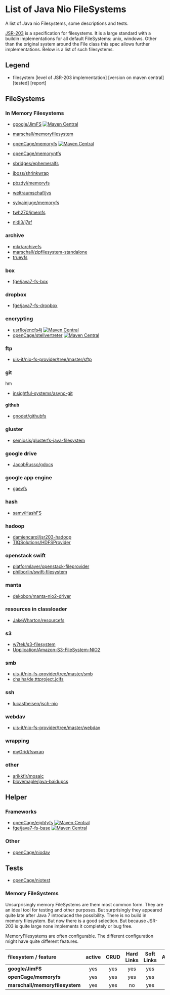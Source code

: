 # List of Java Nio FileSystems

A list of Java nio Filesystems, some descriptions and tests.

[JSR-203]() is a specification for filesystems. It is a large standard with a buildin implementations for all default 
FileSystems: unix, windows. Other than the original system around the File class this spec allows further implementations.
Below is a list of such filesystems.

## Legend
  
* filesystem
  [level of JSR-203 implementation] [version on maven central] [tested] [report]   
  

## FileSystems 
### In Memory Filesystems

* [google/JimFS](https://github.com/google/jimfs)
  [![Maven Central](https://maven-badges.herokuapp.com/maven-central/com.google.jimfs/jimfs/badge.svg)](https://maven-badges.herokuapp.com/maven-central/com.google.jimfs/jimfs)  
* [marschall/memoryfilesystem](https://github.com/marschall/memoryfilesystem)
* [openCage/memoryfs](https://github.com/openCage/memoryfs) [![Maven Central](https://maven-badges.herokuapp.com/maven-central/de.pfabulist.lindwurm/memoryfs/badge.svg)](https://maven-badges.herokuapp.com/maven-central/de.pfabulist.lindwurm/memoryfs)
* [openCage/memoryntfs](https://github.com/openCage/memoryntfs)
* [sbridges/ephemeralfs](https://github.com/sbridges/ephemeralfs)
* [jboss/shrinkwrap](https://github.com/shrinkwrap)

* [pbzdyl/memoryfs](https://github.com/pbzdyl/memoryfs)
* [weltraumschaf/jvs](https://github.com/weltraumschaf/jvs)
* [sylvainjuge/memoryfs](https://github.com/sylvainjuge/memoryfs)  
* [twh270/jmemfs](https://github.com/twh270/jmemfs)
* [nidi3/j7sf](https://github.com/nidi3/j7sf)

### archive

* [mkr/archivefs](https://github.com/mkr/archivefs)
* [marschall/zipfilesystem-standalone](https://github.com/marschall/zipfilesystem-standalone)
* [truevfs](https://truevfs.java.net/)

### box

* [fge/java7-fs-box](https://github.com/fge/java7-fs-box)

### dropbox

* [fge/java7-fs-dropbox](https://github.com/fge/java7-fs-dropbox)

### encrypting

* [usrflo/encfs4j](https://github.com/usrflo/encfs4j) [![Maven Central](https://maven-badges.herokuapp.com/maven-central/de.agitos/encfs4j/badge.svg)](https://maven-badges.herokuapp.com/maven-central/de.agitos/encfs4j)
* [openCage/stellvertreter](https://github.com/openCage/stellvertreter) [![Maven Central](https://maven-badges.herokuapp.com/maven-central/de.pfabulist.lindwurm/stellvertreter/badge.svg)](https://maven-badges.herokuapp.com/maven-central/de.pfabulist.lindwurm/stellvertreter)

### ftp

* [uis-it/nio-fs-provider/tree/master/sftp](https://github.com/uis-it/nio-fs-provider/tree/master/sftp)

### git

hm
* [insightful-systems/async-git](https://github.com/insightful-systems/async-git)

#### github

* [gnodet/githubfs](https://github.com/gnodet/githubfs)

### gluster

* [semiosis/glusterfs-java-filesystem](https://github.com/semiosis/glusterfs-java-filesystem)

### google drive

* [JacobRusso/gdocs](https://github.com/JacobRusso/jrtestapp02/tree/master/gdocs)

### google app engine

* [gaevfs](https://code.google.com/p/gaevfs/)

### hash

* [samv/HashFS](https://github.com/samvv/HashFS)

### hadoop

* [damiencarol/jsr203-hadoop](https://github.com/damiencarol/jsr203-hadoop)
* [TIQSolutions/HDFSProvider](https://github.com/TIQSolutions/HDFSProvider)

### openstack swift

* [platformlayer/openstack-fileprovider](https://github.com/platformlayer/openstack-fileprovider)
* [philborlin/swift-filesystem](https://github.com/philborlin/swift-filesystem)

### manta

* [dekobon/manta-nio2-driver](https://github.com/dekobon/manta-nio2-driver)

### resources in classloader

* [JakeWharton/resourcefs](https://github.com/JakeWharton/resourcefs)

### s3

* [w7tek/s3-filesystem](https://github.com/w7tek/s3-filesystem)
* [Upplication/Amazon-S3-FileSystem-NIO2](https://github.com/Upplication/Amazon-S3-FileSystem-NIO2)

### smb

* [uis-it/nio-fs-provider/tree/master/smb](https://github.com/uis-it/nio-fs-provider/tree/master/smb)
* [chalha/de.tttproject.jcifs](https://github.com/chalha/de.tttproject.jcifs)

### ssh

* [lucastheisen/jsch-nio](https://github.com/lucastheisen/jsch-nio)


### webdav

* [uis-it/nio-fs-provider/tree/master/webdav](https://github.com/uis-it/nio-fs-provider/tree/master/webdav)


### wrapping

* [myGrid/fswrap](https://github.com/myGrid/fswrap)

### other

* [arikkfir/mosaic](https://github.com/arikkfir/mosaic/tree/de9bd294c0c93bf21e7af38fc6c4672c04e51a12/org.mosaic.launcher/src/main/java/org/mosaic/launcher)
* [blovemaple/java-baidupcs](https://github.com/blovemaple/java-baidupcs)


## Helper

### Frameworks

* [openCage/eightyfs](https://github.com/openCage/eightfs) [![Maven Central](https://maven-badges.herokuapp.com/maven-central/de.pfabulist.lindwurm/eightyfs/badge.svg)](https://maven-badges.herokuapp.com/maven-central/de.pfabulist.lindwurm/eightyfs)
* [fge/java7-fs-base](https://github.com/fge/java7-fs-base) [![Maven Central](https://maven-badges.herokuapp.com/maven-central/com.github.fge/java7-fs-base/badge.svg)](https://maven-badges.herokuapp.com/maven-central/com.github.fge/java7-fs-base)

### Other

* [openCage/niodav](https://github.com/openCage/niodav)

## Tests

* [openCage/niotest](https://github.com/openCage/niotest)

### Memory FileSystems

Unsurprisingly memory FileSystems are them most common form. They are an ideal tool for testing and other purposes. 
But surprisingly they appeared quite late after Java 7 
introduced the possibility. There is no build in memory filesystem. But now there is a good selection.
But because JSR-203 is quite large none implements it completely or bug free.

MemoryFilesystems are often configurable. The different configuration might have quite different features.


| filesystem / feature           | active |  CRUD | Hard Links | Soft Links | Attributes | FileLock | FileChannel | PathMatcher | WatchService | unix | windows | mac |  
|:-------------------------------|:------:|:-----:| :---------:|:----------:|:----------:|:--------:|:-----------:|:-----------:|:------------:|:----:|:-------:|:---:| 
|**google/JimFS**                | yes    | yes   | yes        | yes        | yes        | yes      | yes         | yes         | yes          | yes  | yes     | ? |                                                
|**openCage/memoryfs**           | yes    | yes   | yes        | yes        | yes        | no       | no          | yes         | yes          | yes  | yes     | ? |
|**marschall/memoryfilesystem**  | yes    | yes   | no         | yes        | yes        | yes      | ues         | yes         | no           | yes  | yes     | ? |



